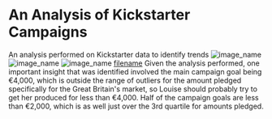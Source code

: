 # An Analysis of Kickstarter Campaigns
An analysis performed on Kickstarter data to identify trends
![image_name](path/to/ParentCategoryOutcomesPicture1.png)
![image_name](path/to/ParentCategoryOutcomesPicture2.png)
![image_name](path/to/KickstarterBoxPlotPicture.png)
[filename](path/to/data-1-1-3-StarterBook.xlxs)
Given the analysis performed, one important insight that was identified involved the main campaign goal being €4,000, which is outside the range of outliers for the amount pledged specifically for the Great Britain's market, so Louise should probably try to get her produced for less than €4,000. Half of the campaign goals are less than €2,000, which is as well just over the 3rd quartile for amounts pledged.
